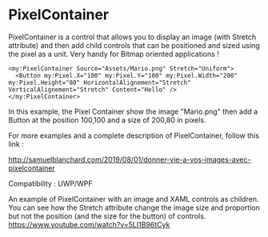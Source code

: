 # PixelContainer

PixelContainer is a control that allows you to display an image (with Stretch attribute) and then add child controls that can be positioned and sized using the pixel as a unit. Very handy for Bitmap oriented applications !


```
<my:PixelContainer Source="Assets/Mario.png" Stretch="Uniform">
  <Button my:Pixel.X="100" my:Pixel.Y="100" my:Pixel.Width="200" my:Pixel.Height="80" HorizontalAlignement="Stretch" VerticalAlignement="Stretch" Content="Hello" />
</my:PixelContainer>
```

In this example, the Pixel Container show the image "Mario.png" then add a Button at the position 100,100 and a size of 200,80 in pixels.

For more examples and a complete description of PixelContainer, follow this link :

http://samuelblanchard.com/2019/08/01/donner-vie-a-vos-images-avec-pixelcontainer

Compatibility : UWP/WPF

An example of PixelContainer with an image and XAML controls as children. You can see how the Stretch attribute change the image size and proportion but not the position (and the size for the button) of controls.   
https://www.youtube.com/watch?v=5LI1B96tCyk
